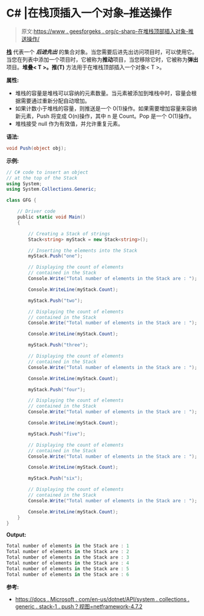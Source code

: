 # C# |在栈顶插入一个对象–推送操作

> 原文:[https://www . geesforgeks . org/c-sharp-在堆栈顶部插入对象-推送操作/](https://www.geeksforgeeks.org/c-sharp-insert-an-object-at-the-top-of-the-stack-push-operation/)

**[栈](https://www.geeksforgeeks.org/stack-data-structure/)** 代表一个 ***后进先出*** 的集合对象。当您需要后进先出访问项目时，可以使用它。当您在列表中添加一个项目时，它被称为**推动**项目，当您移除它时，它被称为**弹出**项目。**堆叠< T >。推(T)** 方法用于在堆栈顶部插入一个对象< T >。

**属性:**

*   堆栈<t>的容量是堆栈<t>可以容纳的元素数量。当元素被添加到堆栈<t>中时，容量会根据需要通过重新分配自动增加。</t></t></t>
*   如果计数小于堆栈的容量，则推送是一个 0(1)操作。如果需要增加容量来容纳新元素，Push 将变成 O(n)操作，其中 n 是 Count。Pop 是一个 O(1)操作。
*   堆栈<t>接受 null 作为有效值，并允许重复元素。</t>

**语法:**

```cs
void Push(object obj);

```

**示例:**

```cs
// C# code to insert an object
// at the top of the Stack
using System;
using System.Collections.Generic;

class GFG {

    // Driver code
    public static void Main()
    {

        // Creating a Stack of strings
        Stack<string> myStack = new Stack<string>();

        // Inserting the elements into the Stack
        myStack.Push("one");

        // Displaying the count of elements
        // contained in the Stack
        Console.Write("Total number of elements in the Stack are : ");

        Console.WriteLine(myStack.Count);

        myStack.Push("two");

        // Displaying the count of elements
        // contained in the Stack
        Console.Write("Total number of elements in the Stack are : ");

        Console.WriteLine(myStack.Count);

        myStack.Push("three");

        // Displaying the count of elements
        // contained in the Stack
        Console.Write("Total number of elements in the Stack are : ");

        Console.WriteLine(myStack.Count);

        myStack.Push("four");

        // Displaying the count of elements
        // contained in the Stack
        Console.Write("Total number of elements in the Stack are : ");

        Console.WriteLine(myStack.Count);

        myStack.Push("five");

        // Displaying the count of elements
        // contained in the Stack
        Console.Write("Total number of elements in the Stack are : ");

        Console.WriteLine(myStack.Count);

        myStack.Push("six");

        // Displaying the count of elements
        // contained in the Stack
        Console.Write("Total number of elements in the Stack are : ");

        Console.WriteLine(myStack.Count);
    }
}
```

**Output:**

```cs
Total number of elements in the Stack are : 1
Total number of elements in the Stack are : 2
Total number of elements in the Stack are : 3
Total number of elements in the Stack are : 4
Total number of elements in the Stack are : 5
Total number of elements in the Stack are : 6

```

**参考:**

*   [https://docs . Microsoft . com/en-us/dotnet/API/system . collections . generic . stack-1 . push？视图=netframework-4.7.2](https://docs.microsoft.com/en-us/dotnet/api/system.collections.generic.stack-1.push?view=netframework-4.7.2)